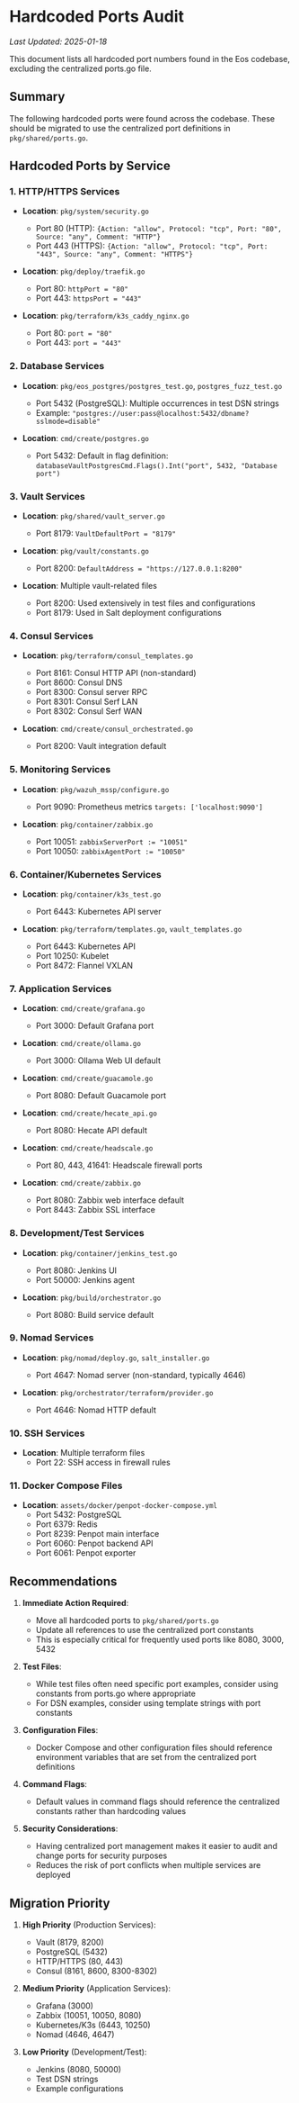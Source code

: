 # Hardcoded Ports Audit

*Last Updated: 2025-01-18*

This document lists all hardcoded port numbers found in the Eos codebase, excluding the centralized ports.go file.

## Summary

The following hardcoded ports were found across the codebase. These should be migrated to use the centralized port definitions in `pkg/shared/ports.go`.

## Hardcoded Ports by Service

### 1. HTTP/HTTPS Services
- **Location**: `pkg/system/security.go`
  - Port 80 (HTTP): `{Action: "allow", Protocol: "tcp", Port: "80", Source: "any", Comment: "HTTP"}`
  - Port 443 (HTTPS): `{Action: "allow", Protocol: "tcp", Port: "443", Source: "any", Comment: "HTTPS"}`

- **Location**: `pkg/deploy/traefik.go`
  - Port 80: `httpPort = "80"`
  - Port 443: `httpsPort = "443"`

- **Location**: `pkg/terraform/k3s_caddy_nginx.go`
  - Port 80: `port = "80"`
  - Port 443: `port = "443"`

### 2. Database Services
- **Location**: `pkg/eos_postgres/postgres_test.go`, `postgres_fuzz_test.go`
  - Port 5432 (PostgreSQL): Multiple occurrences in test DSN strings
  - Example: `"postgres://user:pass@localhost:5432/dbname?sslmode=disable"`

- **Location**: `cmd/create/postgres.go`
  - Port 5432: Default in flag definition: `databaseVaultPostgresCmd.Flags().Int("port", 5432, "Database port")`

### 3. Vault Services
- **Location**: `pkg/shared/vault_server.go`
  - Port 8179: `VaultDefaultPort = "8179"`

- **Location**: `pkg/vault/constants.go`
  - Port 8200: `DefaultAddress = "https://127.0.0.1:8200"`

- **Location**: Multiple vault-related files
  - Port 8200: Used extensively in test files and configurations
  - Port 8179: Used in Salt deployment configurations

### 4. Consul Services
- **Location**: `pkg/terraform/consul_templates.go`
  - Port 8161: Consul HTTP API (non-standard)
  - Port 8600: Consul DNS
  - Port 8300: Consul server RPC
  - Port 8301: Consul Serf LAN
  - Port 8302: Consul Serf WAN

- **Location**: `cmd/create/consul_orchestrated.go`
  - Port 8200: Vault integration default

### 5. Monitoring Services
- **Location**: `pkg/wazuh_mssp/configure.go`
  - Port 9090: Prometheus metrics `targets: ['localhost:9090']`

- **Location**: `pkg/container/zabbix.go`
  - Port 10051: `zabbixServerPort := "10051"`
  - Port 10050: `zabbixAgentPort := "10050"`

### 6. Container/Kubernetes Services
- **Location**: `pkg/container/k3s_test.go`
  - Port 6443: Kubernetes API server

- **Location**: `pkg/terraform/templates.go`, `vault_templates.go`
  - Port 6443: Kubernetes API
  - Port 10250: Kubelet
  - Port 8472: Flannel VXLAN

### 7. Application Services
- **Location**: `cmd/create/grafana.go`
  - Port 3000: Default Grafana port

- **Location**: `cmd/create/ollama.go`
  - Port 3000: Ollama Web UI default

- **Location**: `cmd/create/guacamole.go`
  - Port 8080: Default Guacamole port

- **Location**: `cmd/create/hecate_api.go`
  - Port 8080: Hecate API default

- **Location**: `cmd/create/headscale.go`
  - Port 80, 443, 41641: Headscale firewall ports

- **Location**: `cmd/create/zabbix.go`
  - Port 8080: Zabbix web interface default
  - Port 8443: Zabbix SSL interface

### 8. Development/Test Services
- **Location**: `pkg/container/jenkins_test.go`
  - Port 8080: Jenkins UI
  - Port 50000: Jenkins agent

- **Location**: `pkg/build/orchestrator.go`
  - Port 8080: Build service default

### 9. Nomad Services
- **Location**: `pkg/nomad/deploy.go`, `salt_installer.go`
  - Port 4647: Nomad server (non-standard, typically 4646)

- **Location**: `pkg/orchestrator/terraform/provider.go`
  - Port 4646: Nomad HTTP default

### 10. SSH Services
- **Location**: Multiple terraform files
  - Port 22: SSH access in firewall rules

### 11. Docker Compose Files
- **Location**: `assets/docker/penpot-docker-compose.yml`
  - Port 5432: PostgreSQL
  - Port 6379: Redis
  - Port 8239: Penpot main interface
  - Port 6060: Penpot backend API
  - Port 6061: Penpot exporter

## Recommendations

1. **Immediate Action Required**:
   - Move all hardcoded ports to `pkg/shared/ports.go`
   - Update all references to use the centralized port constants
   - This is especially critical for frequently used ports like 8080, 3000, 5432

2. **Test Files**:
   - While test files often need specific port examples, consider using constants from ports.go where appropriate
   - For DSN examples, consider using template strings with port constants

3. **Configuration Files**:
   - Docker Compose and other configuration files should reference environment variables that are set from the centralized port definitions

4. **Command Flags**:
   - Default values in command flags should reference the centralized constants rather than hardcoding values

5. **Security Considerations**:
   - Having centralized port management makes it easier to audit and change ports for security purposes
   - Reduces the risk of port conflicts when multiple services are deployed

## Migration Priority

1. **High Priority** (Production Services):
   - Vault (8179, 8200)
   - PostgreSQL (5432)
   - HTTP/HTTPS (80, 443)
   - Consul (8161, 8600, 8300-8302)

2. **Medium Priority** (Application Services):
   - Grafana (3000)
   - Zabbix (10051, 10050, 8080)
   - Kubernetes/K3s (6443, 10250)
   - Nomad (4646, 4647)

3. **Low Priority** (Development/Test):
   - Jenkins (8080, 50000)
   - Test DSN strings
   - Example configurations